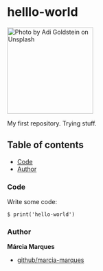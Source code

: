 # helllo-world

<img src="https://images.unsplash.com/photo-1526649661456-89c7ed4d00b8?ixlib=rb-1.2.1&ixid=MXwxMjA3fDB8MHxwaG90by1wYWdlfHx8fGVufDB8fHw%3D&auto=format&fit=crop&w=871&q=80" alt="Photo by Adi Goldstein on Unsplash" height=200>

My first repository. Trying stuff.

## Table of contents
* [Code](#code)
* [Author](#author)

### Code
Write some code:

```
$ print('hello-world')
```

### Author

**Márcia Marques**

* [github/marcia-marques](https://github.com/marcia-marques)
